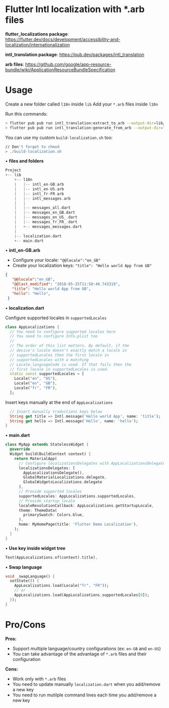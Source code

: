 Flutter Intl localization with *.arb files
===============

**flutter_localizations package**: https://flutter.dev/docs/development/accessibility-and-localization/internationalization

**intl_translation package**: https://pub.dev/packages/intl_translation

**arb files**: https://github.com/google/app-resource-bundle/wiki/ApplicationResourceBundleSpecification


Usage
===============
Create a new folder called `l10n` inside `lib`
Add your `*.arb` files inside `l10n`

Run this commands: 
```sh
> flutter pub pub run intl_translation:extract_to_arb --output-dir=lib/l10n lib/localization.dart 
> flutter pub pub run intl_translation:generate_from_arb --output-dir=lib/l10n --no-use-deferred-loading lib/localization.dart lib/l10n/intl_*.arb
```

You can use my custom `build-localization.sh` too:
```sh
// Don't forget to chmod
> ./build-localization.sh
```

• **files and folders**
```dart
Project
+-- lib
    +-- l10n
    |   |-- intl_en-GB.arb
    |   |-- intl_en-US.arb
    |   |-- intl_fr-FR.arb
    |   |-- intl_messages.arb
    |   |
    |   |-- messages_all.dart
    |   |-- messages_en_GB.dart
    |   |-- messages_en_US_.dart
    |   |-- messages_fr_FR_.dart
    |   +-- messages_messages.dart
    |
    |-- localization.dart
    +-- main.dart
```
• **intl_en-GB.arb**
- Configure your locale: `"@@locale":"en_GB"`
- Create your localization keys: `"title": "Hello world App from GB"`

```json
{
   "@@locale":"en_GB",
   "@@last_modified": "2018-05-25T11:50:40.743319",
   "title": "Hello world App from GB",
   "hello": "Hello",
 }
```

• **localization.dart**

Configure supported locales in `supportedLocales`
```dart
class AppLocalizations {
  // You need to configure supported locales here
  // You need to configure Info.plist too
  //
  // The order of this list matters. By default, if the
  // device's locale doesn't exactly match a locale in
  // supportedLocales then the first locale in
  // supportedLocales with a matching
  // Locale.languageCode is used. If that fails then the
  // first locale in supportedLocales is used.
  static const supportedLocales = [
    Locale("en", "US"),
    Locale("en", "GB"),
    Locale("fr", "FR"),
  ];
```

Insert keys manually at the end of `AppLocalizations`
```dart
  // Insert manually traductions keys below
  String get title => Intl.message('Hello world App', name: 'title');
  String get hello => Intl.message('Hello', name: 'hello');
}
```

• **main.dart**
```dart
class MyApp extends StatelessWidget {
  @override
  Widget build(BuildContext context) {
    return MaterialApp(
      // Configure localizationsDelegates with AppLocalizationsDelegate()
      localizationsDelegates: [
        AppLocalizationsDelegate(),
        GlobalMaterialLocalizations.delegate,
        GlobalWidgetsLocalizations.delegate
      ],
      // Provide supported locales
      supportedLocales: AppLocalizations.supportedLocales,
      // Provide startup locale
      localeResolutionCallback: AppLocalizations.getStartupLocale,
      theme: ThemeData(
        primarySwatch: Colors.blue,
      ),
      home: MyHomePage(title: 'Flutter Demo Localization'),
    );
  }
}
```


• **Use key inside widget tree** 
```dart
Text(AppLocalizations.of(context).title),
```

• **Swap language** 
```dart
void _swapLanguage() {
  setState(() {
    AppLocalizations.load(Locale("fr", "FR"));
    // or
    AppLocalizations.load(AppLocalizations.supportedLocales[0]);
  });
}
```

Pro/Cons
===============
**Pros:**
- Support multiple language/country configurations (ex: `en-GB` and `en-US`)
- You can take advantage of the advantage of `*.arb` files and their configuration

**Cons:** 
- Work only with `*.arb` files
- You need to update manually `localization.dart` when you add/remove a new key
- You need to run mutilple command lines each time you add/remove a new key
